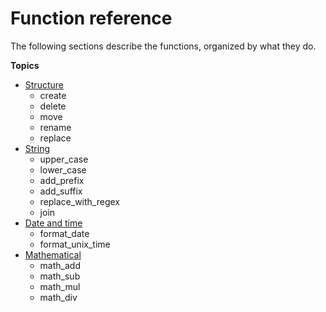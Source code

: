 # Function reference

The following sections describe the functions, organized by what they do.

**Topics**

- [Structure](function-reference/structure.md)
  - create
  - delete
  - move
  - rename
  - replace
- [String](function-reference/string.md)
  - upper_case
  - lower_case
  - add_prefix
  - add_suffix
  - replace_with_regex
  - join
- [Date and time](function-reference/date-time.md)
  - format_date
  - format_unix_time
- [Mathematical](function-reference/mathematical.md)
  - math_add
  - math_sub
  - math_mul
  - math_div
